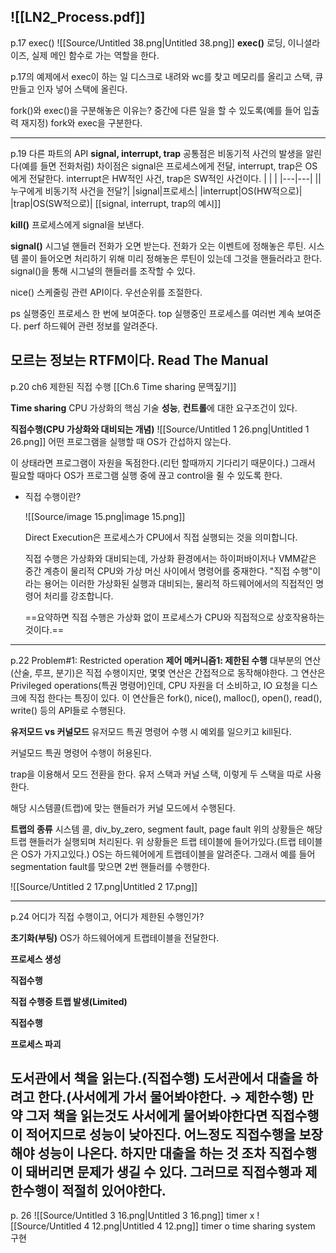![[LN2_Process.pdf]]
---
p.17 exec()
![[Source/Untitled 38.png|Untitled 38.png]]
**exec()**
로딩, 이니셜라이즈, 실제 메인 함수로 가는 역할을 한다.
  
p.17의 예제에서 exec이 하는 일
디스크로 내려와 wc를 찾고 메모리를 올리고 스택, 큐 만들고 인자 넣어 스택에 올린다.
  
fork()와 exec()을 구분해놓은 이유는?
중간에 다른 일을 할 수 있도록(예를 들어 입출력 재지정) fork와 exec을 구분한다.
  
---
p.19 다른 파트의 API
**signal, interrupt, trap**
공통점은 비동기적 사건의 발생을 알린다(예를 들면 전화처럼)
차이점은 signal은 프로세스에게 전달, interrupt, trap은 OS에게 전달한다.
interrupt은 HW적인 사건, trap은 SW적인 사건이다.
|   |   |
|---|---|
||누구에게 비동기적 사건을 전달?|
|signal|프로세스|
|interrupt|OS(HW적으로)|
|trap|OS(SW적으로)|
[[signal, interrupt, trap의 예시]]
  
  
**kill()**
프로세스에게 signal을 보낸다.
  
**signal()**
시그널 핸들러
전화가 오면 받는다. 전화가 오는 이벤트에 정해놓은 루틴.
시스템 콜이 들어오면 처리하기 위해 미리 정해놓은 루틴이 있는데 그것을 핸들러라고 한다.
signal()을 통해 시그널의 핸들러를 조작할 수 있다.
  
nice()
스케줄링 관련 API이다.
우선순위를 조절한다.
  
ps
실행중인 프로세스 한 번에 보여준다.
top
실행중인 프로세스를 여러번 계속 보여준다.
perf
하드웨어 관련 정보를 알려준다.
  
모르는 정보는 RTFM이다.
Read The Manual
---
p.20 ch6 제한된 직접 수행
[[Ch.6 Time sharing 문맥짚기]]
  
**Time sharing**
CPU 가상화의 핵심 기술
**성능**, **컨트롤**에 대한 요구조건이 있다.
  
**직접수행(CPU 가상화와 대비되는 개념)**
![[Source/Untitled 1 26.png|Untitled 1 26.png]]
어떤 프로그램을 실행할 때 OS가 간섭하지 않는다.
  
이 상태라면 프로그램이 자원을 독점한다.(리턴 할때까지 기다리기 때문이다.)
그래서 필요할 때마다 OS가 프로그램 실행 중에 끊고 control을 쥘 수 있도록 한다.
- 직접 수행이란?
    
    ![[Source/image 15.png|image 15.png]]
    
    Direct Execution은 프로세스가 CPU에서 직접 실행되는 것을 의미합니다.
    
    직접 수행은 가상화와 대비되는데, 가상화 환경에서는 하이퍼바이저나 VMM같은 중간 계층이 물리적 CPU와 가상 머신 사이에서 명령어를 중재한다. "직접 수행"이라는 용어는 이러한 가상화된 실행과 대비되는, 물리적 하드웨어에서의 직접적인 명령어 처리를 강조합니다.
    
    ==요약하면 직접 수행은 가상화 없이 프로세스가 CPU와 직접적으로 상호작용하는 것이다.==
    
---
p.22 Problem\#1: Restricted operation
**제어 메커니즘1: 제한된 수행**
대부분의 연산(산술, 루프, 분기)은 직접 수행이지만, 몇몇 연산은 간접적으로 동작해야한다.
그 연산은 Privileged operations(특권 명령어)인데, CPU 자원을 더 소비하고, IO 요청을 디스크에 직접 한다는 특징이 있다.
이 연산들은 fork(), nice(), malloc(), open(), read(), write() 등의 API들로 수행된다.
  
**유저모드 vs 커널모드**
유저모드
특권 명령어 수행 시 예외를 일으키고 kill된다.
  
커널모드
특권 명령어 수행이 허용된다.
  
trap을 이용해서 모드 전환을 한다.
유저 스택과 커널 스택, 이렇게 두 스택을 따로 사용한다.
  
해당 시스템콜(트랩)에 맞는 핸들러가 커널 모드에서 수행된다.
  
**트랩의 종류**
시스템 콜, div_by_zero, segment fault, page fault
위의 상황들은 해당 트랩 핸들러가 실행되며 처리된다.
위 상황들은 트랩 테이블에 들어가있다.(트랩 테이블은 OS가 가지고있다.)
OS는 하드웨어에게 트랩테이블을 알려준다. 그래서 예를 들어 segmentation fault를 맞으면 2번 핸들러를 수행한다.
  
![[Source/Untitled 2 17.png|Untitled 2 17.png]]
  
---
p.24
어디가 직접 수행이고, 어디가 제한된 수행인가?
  
**초기화(부팅)**
OS가 하드웨어에게 트랩테이블을 전달한다.
  
**프로세스 생성**
  
**직접수행**
  
**직접 수행중 트랩 발생(Limited)**
  
**직접수행**
  
**프로세스 파괴**
  
도서관에서 책을 읽는다.(직접수행)
도서관에서 대출을 하려고 한다.(사서에게 가서 물어봐야한다. → 제한수행)
만약 그저 책을 읽는것도 사서에게 물어봐야한다면 직접수행이 적어지므로 성능이 낮아진다.
어느정도 직접수행을 보장해야 성능이 나온다.
하지만 대출을 하는 것 조차 직접수행이 돼버리면 문제가 생길 수 있다.
그러므로 직접수행과 제한수행이 적절히 있어야한다.
---
p. 26
![[Source/Untitled 3 16.png|Untitled 3 16.png]]
timer x
![[Source/Untitled 4 12.png|Untitled 4 12.png]]
timer o
time sharing system 구현